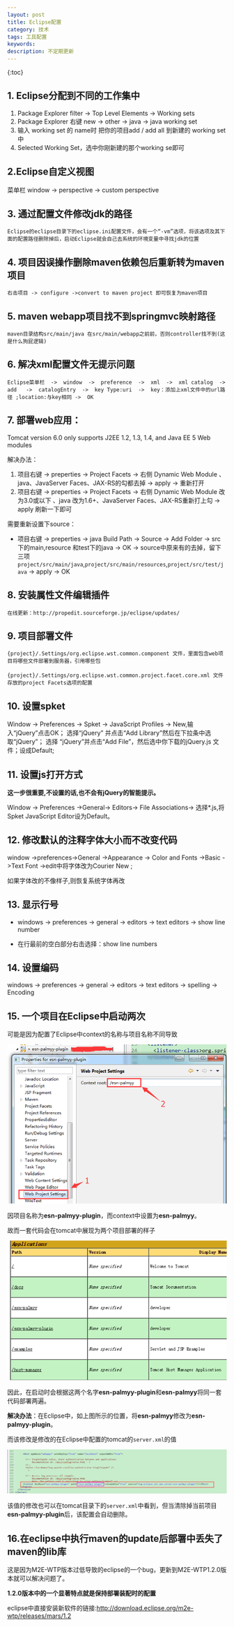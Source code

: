 ```yaml
---
layout: post
title: Eclipse配置
category: 技术
tags: 工具配置
keywords: 
description: 不定期更新
---
```


{:toc}


## 1. Eclipse分配到不同的工作集中

 1. Package Explorer   filter   ->    Top Level Elements   ->   Working sets
 1. Package Explorer 右键 new  ->  other  ->  java  ->   java working set 
 1. 输入 working set 的 name时 把你的项目add / add all 到新建的 working set 中
 1. Selected Working Set，选中你刚新建的那个working se即可


## 2.Eclipse自定义视图

菜单栏 window  ->  perspective  ->  custom perspective

##  3. 通过配置文件修改jdk的路径

	Eclipse的eclipse目录下的eclipse.ini配置文件，会有一个“-vm”选项，将该选项及其下面的配置路径删除掉后，启动Eclipse就会自己去系统的环境变量中寻找jdk的位置

##  4. 项目因误操作删除maven依赖包后重新转为maven项目

	右击项目 -> configure ->convert to maven project 即可恢复为maven项目

##  5. maven webapp项目找不到springmvc映射路径
	maven目录结构src/main/java 在src/main/webapp之前前，否则controller找不到(这是什么狗屁逻辑)

##  6. 解决xml配置文件无提示问题
	Eclipse菜单栏  ->  window  ->  preference  ->  xml  ->  xml catalog  ->  add   ->  catalogEntry  ->  key Type:uri  ->  key：添加上xml文件中的url路径 ;location:与key相同 ->  OK

##  7. 部署web应用：

Tomcat version 6.0 only supports J2EE 1.2, 1.3, 1.4, and Java EE 5 Web modules
	
解决办法：

 1. 项目右键  ->  preperties  ->  Project Facets  ->  右侧 Dynamic Web Module 、java、JavaServer Faces、JAX-RS的勾都去掉 ->  apply  ->  重新打开
 1. 项目右键  ->  preperties  ->  Project Facets  ->  右侧 Dynamic Web Module 改为3.0或以下 、java 改为1.6+、JavaServer Faces、JAX-RS重新打上勾  ->  apply  刷新一下即可

需要重新设置下source：

- 项目右键  ->  preperties  ->  java Build Path  ->  Source  -> Add Folder  ->  src 下的main,resource 和test下的java  ->  OK  ->  source中原来有的去掉，留下三项
`project/src/main/java`,`project/src/main/resources`,`project/src/test/java` ->  apply  -> OK	

##  8. 安装属性文件编辑插件

	在线更新：http://propedit.sourceforge.jp/eclipse/updates/
	
##  9. 项目部署文件

	{project}/.Settings/org.eclipse.wst.common.component 文件，里面包含web项目将哪些文件部署到服务器，引用哪些包 
	
	{project}/.Settings/org.eclipse.wst.common.project.facet.core.xml 文件存放的project Facets选项的配置


##  10. 设置spket
 
Window -> Preferences -> Spket -> JavaScript Profiles -> New,输入“jQuery”点击OK； 选择“jQuery” 并点击“Add Library”然后在下拉条中选取“jQuery”； 选择 “jQuery”并点击“Add File”，然后选中你下载的jQuery.js 文件；设成Default;

##  11. 设置js打开方式


**这一步很重要,不设置的话,也不会有jQuery的智能提示。**


Window -> Preferences ->General-> Editors-> File Associations-> 选择*.js,将Spket JavaScript Editor设为Default。 



##  12.  修改默认的注释字体大小而不改变代码
 

window ->preferences->General ->Appearance -> Color and Fonts ->Basic ->Text Font ->edit中将字体改为Courier New ;

如果字体改的不像样子,则恢复系统字体再改
 
##  13.  显示行号

- windows  ->  preferences  ->  general  ->  editors  ->  text editors  ->  show line number
	
- 在行最前的空白部分右击选择：show  line numbers

##  14.  设置编码 


windows  ->  preferences  ->  general  ->  editors  ->  text editors  ->  spelling  ->   Encoding  


## 15. 一个项目在Eclipse中启动两次

可能是因为配置了Eclipse中context的名称与项目名称不同导致

![Eclipse中配置的context名称为esn-palmyy](//raw.githubusercontent.com/George5814/blog-pic/master/image/other/eclipse-tomcat-1.png) 

因项目名称为**esn-palmyy-plugin**，而context中设置为**esn-palmyy**。

故而一套代码会在tomcat中展现为两个项目部署的样子

![tomcat的管理台显示的项目名称](//raw.githubusercontent.com/George5814/blog-pic/master/image/other/eclipse-tomcat-2.png)

因此，在启动时会根据这两个名字**esn-palmyy-plugin**和**esn-palmyy**将同一套代码部署两遍。

**解决办法**：在Eclipse中，如上图所示的位置，将**esn-palmyy**修改为**esn-palmyy-plugin**。

而该修改是修改的在Eclipse中配置的tomcat的`server.xml`的值

![tomcat的server.xml的配置](//raw.githubusercontent.com/George5814/blog-pic/master/image/other/eclipse-tomcat-3.png) 

该值的修改也可以在tomcat目录下的`server.xml`中看到，但当清除掉当前项目**esn-palmyy-plugin**后，该配置会自动删除。


## 16.在eclipse中执行maven的update后部署中丢失了maven的lib库



这是因为M2E-WTP版本过低导致的eclipse的一个bug，更新到M2E-WTP1.2.0版本就可以解决问题了。

**1.2.0版本中的一个显著特点就是保持部署装配时的配置**

eclipse中直接安装新软件的链接:<http://download.eclipse.org/m2e-wtp/releases/mars/1.2>
